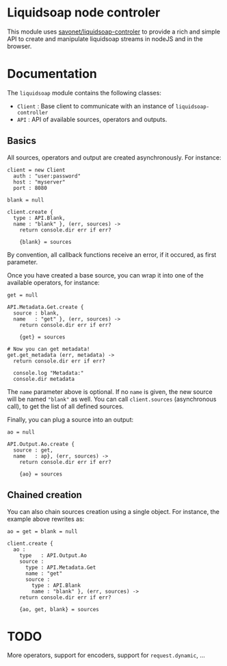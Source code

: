 Liquidsoap node controler
=========================

This module uses [savonet/liquidsoap-controler](https://github.com/savonet/liquidsoap-controler) to provide
a rich and simple API to create and manipulate liquidsoap streams in nodeJS and in the browser.

Documentation
=============

The `liquidsoap` module contains the following classes:

* `Client` : Base client to communicate with an instance of `liquidsoap-controller`
* `API` : API of available sources, operators and outputs.

Basics
------

All sources, operators and output are created asynchronously. For instance:

```
client = new Client
  auth : "user:password"
  host : "myserver"
  port : 8080
  
blank = null
  
client.create {
  type : API.Blank,
  name : "blank" }, (err, sources) ->
    return console.dir err if err?
    
    {blank} = sources
```

By convention, all callback functions receive an error, if it occured, as first parameter.

Once you have created a base source, you can wrap it into one of the available operators, for instance:

```
get = null

API.Metadata.Get.create {
  source : blank,
  name   : "get" }, (err, sources) ->
    return console.dir err if err?
    
    {get} = sources

# Now you can get metadata!
get.get_metadata (err, metadata) ->
  return console.dir err if err?
  
  console.log "Metadata:"
  console.dir metadata
```

The `name` parameter above is optional. If no `name` is given, the new source will be named `"blank"`
as well. You can call `client.sources` (asynchronous call), to get the list of all defined sources.

Finally, you can plug a source into an output:

```
ao = null

API.Output.Ao.create {
  source : get,
  name   : ap}, (err, sources) ->
    return console.dir err if err?
    
    {ao} = sources
```

Chained creation
----------------

You can also chain sources creation using a single object. For instance, the example above rewrites as:
```
ao = get = blank = null

client.create {
  ao :
    type   : API.Output.Ao
    source :
      type : API.Metadata.Get
      name : "get"
      source :
        type : API.Blank
        name : "blank" }, (err, sources) ->
    return console.dir err if err?
    
    {ao, get, blank} = sources
```

TODO
====

More operators, support for encoders, support for `request.dynamic`, ...
      
